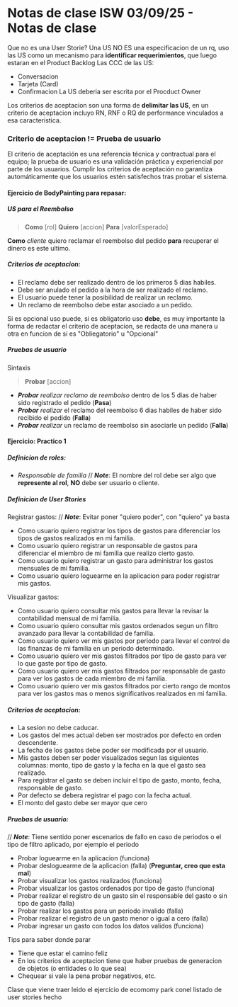 # Notas de clase ISW 03/09/25 - Notas de clase

Que no es una User Storie? Una US NO ES una especificacion de un rq, uso las US como un mecanismo para **identificar requerimientos**, que luego estaran en el Product Backlog
Las CCC de las US:

- Conversacion
- Tarjeta (Card)
- Confirmacion
  La US deberia ser escrita por el Procduct Owner

Los criterios de aceptacion son una forma de **delimitar las US**, en un criterio de aceptacion incluyo RN, RNF o RQ de performance vinculados a esa caracteristica.

### Criterio de aceptacion != Prueba de usuario

El criterio de aceptación es una referencia técnica y contractual para el equipo; la prueba de usuario es una validación práctica y experiencial por parte de los usuarios. Cumplir los criterios de aceptación no garantiza automáticamente que los usuarios estén satisfechos tras probar el sistema.

#### Ejercicio de BodyPainting para repasar:

##### US para el Reembolso

> **Como** [rol] **Quiero** [accion] **Para** [valorEsperado]

**Como** _cliente_ quiero reclamar el reembolso del pedido
**para** recuperar el dinero es este ultimo.

##### Criterios de aceptacion:

- El reclamo debe ser realizado dentro de los primeros 5 dias habiles.
- Debe ser anulado el pedido a la hora de ser realizado el reclamo.
- El usuario puede tener la posibilidad de realizar un reclamo.
- Un reclamo de reembolso debe estar asociado a un pedido.

Si es opcional uso puede, si es obligatorio uso **debe**, es muy importante la forma de redactar el criterio de aceptacion, se redacta de una manera u otra en funcion de si es "Obliegatorio" u "Opcional"

##### Pruebas de usuario

Sintaxis

> **Probar** [accion]

- **_Probar_** _realizar reclamo de reembolso_ dentro de los 5 dias de haber sido registrado el pedido (**Pasa**)
- **_Probar_** _realizar_ el reclamo del reembolso 6 dias habiles de haber sido recibido el pedido (**Falla**)
- **_Probar_** _realizar_ un reclamo de reembolso sin asociarle un pedido (**Falla**)

#### Ejercicio: Practico 1

##### Definicion de roles:

- _Responsable de familia_ // **_Note_**: El nombre del rol debe ser algo que **represente al rol**, **NO** debe ser usuario o cliente.

##### Definicion de User Stories

Registrar gastos: // **_Note_**: Evitar poner "quiero poder", con "quiero" ya basta

- Como usuario quiero registrar los tipos de gastos para diferenciar los tipos de gastos realizados en mi familia.
- Como usuario quiero registrar un responsable de gastos para diferenciar el miembro de mi familia que realizo cierto gasto.
- Como usuario quiero registrar un gasto para administrar los gastos mensuales de mi familia.
- Como usuario quiero loguearme en la aplicacion para poder registrar mis gastos.

Visualizar gastos:

- Como usuario quiero consultar mis gastos para llevar la revisar la contabilidad mensual de mi familia.
- Como usuario quiero consultar mis gastos ordenados segun un filtro avanzado para llevar la contabilidad de familia.
- Como usuario quiero ver mis gastos por periodo para llevar el control de las finanzas de mi familia en un periodo determinado.
- Como usuario quiero ver mis gastos filtrados por tipo de gasto para ver lo que gaste por tipo de gasto.
- Como usuario quiero ver mis gastos filtrados por responsable de gasto para ver los gastos de cada miembro de mi familia.
- Como usuario quiero ver mis gastos filtrados por cierto rango de montos para ver los gastos mas o menos significativos realizados en mi familia.

##### Criterios de aceptacion:

- La sesion no debe caducar.
- Los gastos del mes actual deben ser mostrados por defecto en orden descendente.
- La fecha de los gastos debe poder ser modificada por el usuario.
- Mis gastos deben ser poder visualizados segun las siguientes columnas: monto, tipo de gasto y la fecha en la que el gasto sea realizado.
- Para registrar el gasto se deben incluir el tipo de gasto, monto, fecha, responsable de gasto.
- Por defecto se debera registrar el pago con la fecha actual.
- El monto del gasto debe ser mayor que cero

##### Pruebas de usuario:

// **_Note_**: Tiene sentido poner escenarios de fallo en caso de periodos o el tipo de filtro aplicado, por ejemplo el periodo

- Probar loguearme en la aplicacion (funciona)
- Probar desloguearme de la aplicacion (falla) (**Preguntar, creo que esta mal**)
- Probar visualizar los gastos realizados (funciona)
- Probar visualizar los gastos ordenados por tipo de gasto (funciona)
- Probar realizar el registro de un gasto sin el responsable del gasto o sin tipo de gasto (falla)
- Probar realizar los gastos para un periodo invalido (falla)
- Probar realizar el registro de un gasto menor o igual a cero (falla)
- Probar ingresar un gasto con todos los datos validos (funciona)

Tips para saber donde parar

- Tiene que estar el camino feliz
- En los criterios de aceptacion tiene que haber pruebas de generacion de objetos (o entidades o lo que sea)
- Chequear si vale la pena probar negativos, etc.

Clase que viene traer leido el ejercicio de ecomomy park conel listado de user stories hecho
